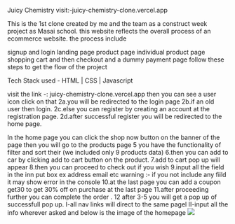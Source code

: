 Juicy Chemistry visit:-juicy-chemistry-clone.vercel.app

This is the 1st clone created by me and the team as a construct week project as Masai school. this website reflects the overall process of an ecommerce website. 
the process include

signup and login
landing page
product page
individual product page
shopping cart
and then checkout and a dummy payment page
follow these steps to get the flow of the project

Tech Stack used - HTML | CSS | Javascript

visit the link -: juicy-chemistry-clone.vercel.app
then you can see a user icon click on that 
2a.you will be redirected to the login page 
2b.if an old user then login. 
2c.else you can register by creating an account at the registration page. 
2d.after successful register you will be redirected to the home page.

In the home page you can click the shop now button on the banner of the page
then you will go to the products page 5 you have the functionality of filter and sort their (we included only 9 products data) 6.then you can add to car by clicking add to cart button on the product. 7.add to cart pop up will appear 8.then you can proceed to check out if you wish 9.input all the field in the inn put box ex address email etc warning :- if you not include any fiild it may show error in the console 10.at the last page you can add a coupon get30 to get 30% off on purchase at the last page 11.after proceeding further you can complete the order . 12 after 3-5 you will get a pop up of successfull pop up.
I-all nav links will direct to the same pagel II-input all the info wherever asked and below is the image of the homepage
<img src="https://miro.medium.com/max/700/1*H33viBmdkcrc-6m_YyNE2Q.png">
